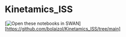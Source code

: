 # Kinetamics_ISS

[<img class="open_in_swan" data-path="basic" alt="Open these notebooks in SWAN" src="https://swanserver.web.cern.ch/swanserver/images/badge_swan_white_150.png">][https://github.com/bolaizol/Kinetamics_ISS/tree/main]
